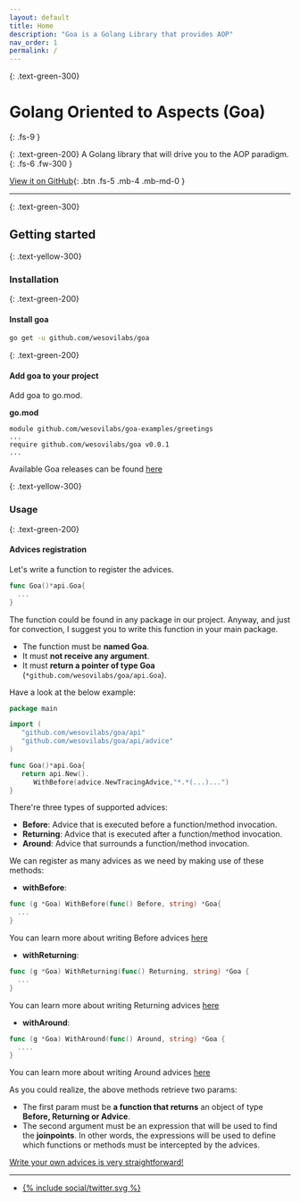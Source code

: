 ```yaml
---
layout: default
title: Home
description: "Goa is a Golang Library that provides AOP"
nav_order: 1
permalink: /
---
```


{: .text-green-300}
# Golang Oriented to Aspects (Goa)
{: .fs-9 }

{: .text-green-200}
A Golang library that will drive you to the AOP paradigm.
{: .fs-6 .fw-300 }

[View it on GitHub](https://github.com/wesovilabs/goa){: .btn .fs-5 .mb-4 .mb-md-0 }

---

{: .text-green-300}
## Getting started

{: .text-yellow-300}
### Installation

{: .text-green-200}
#### Install goa
```bash
go get -u github.com/wesovilabs/goa
```

{: .text-green-200}
#### Add goa to your project 

Add goa to go.mod. 


**go.mod**

```text
module github.com/wesovilabs/goa-examples/greetings
...
require github.com/wesovilabs/goa v0.0.1
...
```

Available Goa releases can be found [here](https://github.com/wesovilabs/goa/releases)

{: .text-yellow-300}
### Usage

{: .text-green-200}
#### Advices registration

Let's write a function to register the advices.
```go
func Goa()*api.Goa{
  ...
}
```
The function could be found in any package in our project. Anyway, 
and just for convection, I suggest you to write this function in your main package. 

- The function must be **named Goa**.
- It must **not receive any argument**.
- It must **return a pointer of type Goa** (`*github.com/wesovilabs/goa/api.Goa`).

Have a look at the below example:

```go
package main

import (
   "github.com/wesovilabs/goa/api"
   "github.com/wesovilabs/goa/api/advice"
)

func Goa()*api.Goa{
   return api.New().
      WithBefore(advice.NewTracingAdvice,"*.*(...)...")      		
}
```
There're three types of supported advices:

- **Before**: Advice that is executed before a function/method invocation.
- **Returning**: Advice that is executed after a function/method invocation.
- **Around**: Advice that surrounds a function/method invocation.

We can register as many advices as we need by making use of these methods:

- **withBefore**:
```go
func (g *Goa) WithBefore(func() Before, string) *Goa{
  ...
}
```
You can learn more about writing Before advices [here](/advices/before)

- **withReturning**:
```go
func (g *Goa) WithReturning(func() Returning, string) *Goa {
  ...
}
```
You can learn more about writing Returning advices [here](/advices/returning)

- **withAround**:
```go
func (g *Goa) WithAround(func() Around, string) *Goa {
  ....	
}
```
You can learn more about writing Around advices [here](/advices/around)


As you could realize, the above methods retrieve two params:

-  The first param must be **a function that returns** an
object of type **Before, Returning or Advice**. 
- The second argument must be an expression that will
be used to find the **joinpoints**. In other words, the expressions will be used to define 
which functions or methods must be intercepted by the advices. 

[Write your own advices is very straightforward!](/advices)  
 
---

<div class="socialme">
    <ul>
        <li class="twitter">
            <a href="https://twitter.com/intent/tweet?via={{site.data.social.twitter.username}}&url={{ site.data.social.twitter.url | uri_escape}}&text={{ site.data.social.twitter.message | uri_escape}}" target="_blank">
                {% include social/twitter.svg %}
            </a>
        </li>
    </ul>
</div>
